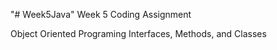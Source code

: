 "# Week5Java" 
Week 5 Coding Assignment 

Object Oriented Programing
Interfaces, Methods, and Classes